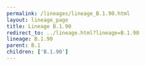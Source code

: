 ```yaml
---
permalink: /lineages/lineage_B.1.90.html
layout: lineage_page
title: Lineage B.1.90
redirect_to: ../lineage.html?lineage=B.1.90
lineage: B.1.90
parent: B.1
children: ['B.1.90']
---
```


